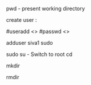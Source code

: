 
pwd - present working directory


create user :

  #useradd <<givenameof user>>
  #passwd <<givename of user>>
 
adduser siva1 sudo

  
sudo su -  Switch to root
cd 

mkdir

rmdir
